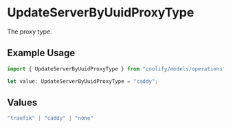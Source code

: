 # UpdateServerByUuidProxyType

The proxy type.

## Example Usage

```typescript
import { UpdateServerByUuidProxyType } from "coolify/models/operations";

let value: UpdateServerByUuidProxyType = "caddy";
```

## Values

```typescript
"traefik" | "caddy" | "none"
```
